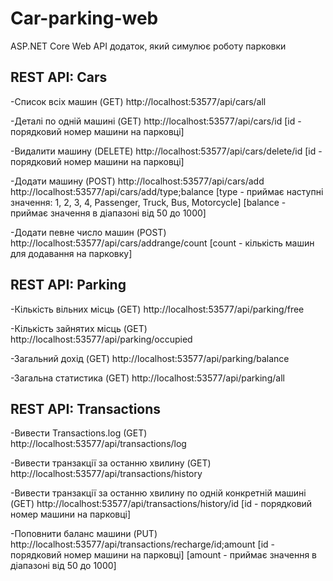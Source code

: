 # Car-parking-web
ASP.NET Core Web API додаток, який симулює роботу парковки

## REST API: Cars

-Список всіх машин (GET) 
    http://localhost:53577/api/cars/all

-Деталі по одній машині (GET) 
    http://localhost:53577/api/cars/id
    [id - порядковий номер машини на парковці]

-Видалити машину (DELETE) 
    http://localhost:53577/api/cars/delete/id
    [id - порядковий номер машини на парковці]

-Додати машину (POST) 
    http://localhost:53577/api/cars/add
    http://localhost:53577/api/cars/add/type;balance
    [type - приймає наступні значення: 1, 2, 3, 4, Passenger, Truck, Bus, Motorcycle]
    [balance - приймає значення в діапазоні від 50 до 1000]

-Додати певне число машин (POST) 
    http://localhost:53577/api/cars/addrange/count
    [count - кількість машин для додавання на парковку]

## REST API: Parking

-Кількість вільних місць (GET) 
    http://localhost:53577/api/parking/free

-Кількість зайнятих місць (GET) 
    http://localhost:53577/api/parking/occupied

-Загальний дохід (GET) 
    http://localhost:53577/api/parking/balance

-Загальна статистика (GET) 
    http://localhost:53577/api/parking/all

## REST API: Transactions

-Вивести Transactions.log (GET) 
    http://localhost:53577/api/transactions/log

-Вивести транзакції за останню хвилину (GET)
    http://localhost:53577/api/transactions/history

-Вивести транзакції за останню хвилину по одній конкретній машині (GET) 
    http://localhost:53577/api/transactions/history/id
    [id - порядковий номер машини на парковці]

-Поповнити баланс машини (PUT) 
    http://localhost:53577/api/transactions/recharge/id;amount
    [id - порядковий номер машини на парковці]
    [amount - приймає значення в діапазоні від 50 до 1000]
